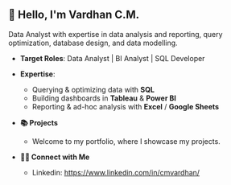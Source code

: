 
## 👋 Hello, I'm Vardhan C.M.
Data Analyst with expertise in data analysis and reporting, query optimization, database design, and data modelling.


- **Target Roles**: Data Analyst | BI Analyst | SQL Developer
  
- **Expertise**:  
  - Querying & optimizing data with **SQL**  
  - Building dashboards in **Tableau** & **Power BI**  
  - Reporting & ad-hoc analysis with **Excel** / **Google Sheets**  

- **📚 Projects**
  - Welcome to my portfolio, where I showcase my projects.

- **👋🏻 Connect with Me**
  - Linkedin: https://www.linkedin.com/in/cmvardhan/

